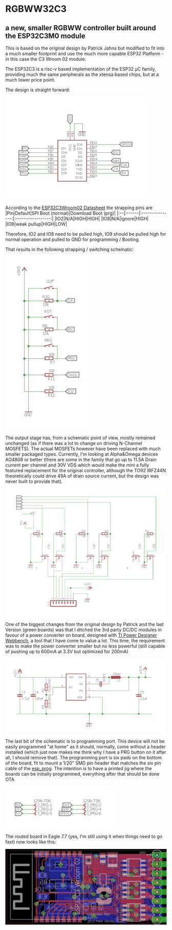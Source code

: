 # RGBWW32C3
## a new, smaller RGBWW controller built around the ESP32C3M0 module

This is based on the original design by Patrick Jahns but modified to fit into a much smaller footprint and use the much more capable ESP32 Platform - in this case the C3 Wroom 02 module.

The ESP32C3 is a risc-v based implementation of the ESP32 µC family, providing much the same peripherals as the xtensa based chips, but at a much lower price point.

The design is straight forward:

![ESP32C3 module schemantic](https://github.com/pljakobs/RGBWW32C3/blob/Ureg/MCU.PNG)

According to the [ESP32C3Wroom02 Datasheet](https://www.espressif.com/sites/default/files/documentation/esp32-c3-wroom-02_datasheet_en.pdf) the strapping pins are
|Pin|Default|SPI Boot (normal)|Download Boot (prg)|
|:--|:------|:---------------:|:-----------------:|
|IO2|N/A|HIGH|HIGH|
|IO8|N/A|ignore|HIGH|
|IO9|weak pullup|HIGH|LOW|

Therefore, IO2 and IO8 need to be pulled high, IO9 should be pulled high for normal operation and pulled to GND for programming / Booting.

That results in the following strapping / switching schematic:

![ESP32C3 pin strapping](https://raw.githubusercontent.com/pljakobs/RGBWW32C3/Ureg/StrappingAndPullup.PNG)

The output stage has, from a schematic point of view, mostly remained unchanged (as if there was a lot to change on driving N-Channel MOSFETS). The actual MOSFETs however have been replaced with much smaller packaged types. Currently, I'm looking at Alpha&Omega devices AO4808 or better (there are some in the family that go up to 11.5A Drain current per channel and 30V VDS which would make the mini a fully featured replacement for the original controller, although the TO92 IRFZ44N theoretically could drive 49A of drain source current, but the design was never built to provide that).

![Lightinator Mini output stage](https://raw.githubusercontent.com/pljakobs/RGBWW32C3/Ureg/Outputs.PNG)

One of the biggest changes from the original design by Patrick and the last Version (green boards) was that I ditched the 3rd party DC/DC modules in favour of a power converter on board, designed with [TI Power Designer Webbench](https://webench.ti.com/power-designer/switching-regulator?powerSupply=0), a tool that I have come to value a lot. 
This time, the requirement was to make the power converter smaller but no less powerful (still capable of pushing up to 600mA at 3.3V but optimized for 200mA)

![the switching power supply on board](https://raw.githubusercontent.com/pljakobs/RGBWW32C3/Ureg/PowerSupply.PNG)

The last bit of the schematic is to programming port. This device will not be easily programmed "at home" as it should, normally, come without a header installed (which just now makes me think why I have a PRG button on it after all, I should remove that). The programming port is six pads on the bottom of the board, fit to mount a 1/20" SMD pin header that matches the six pin cable of the [esp_prog](https://docs.espressif.com/projects/espressif-esp-iot-solution/en/latest/hw-reference/ESP-Prog_guide.html). The intention is to have a printed jig where the boards can be initially programmed, everything after that should be done OTA

![programming port](https://raw.githubusercontent.com/pljakobs/RGBWW32C3/Ureg/ProgrammingHeader.PNG)

The routed board in Eagle 7.7 (yes, I'm still using it when things need to go fast) now looks like this:

![routed board](https://raw.githubusercontent.com/pljakobs/RGBWW32C3/Ureg/board.PNG)


